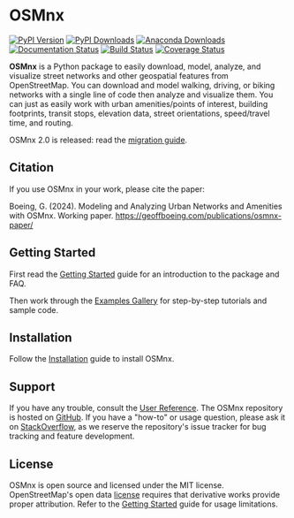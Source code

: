 # OSMnx

[![PyPI Version](https://badge.fury.io/py/osmnx.svg)](https://pypi.org/project/osmnx/)
[![PyPI Downloads](https://static.pepy.tech/personalized-badge/osmnx?period=total&units=international_system&left_color=grey&right_color=brightgreen&left_text=downloads)](https://pepy.tech/project/osmnx)
[![Anaconda Downloads](https://anaconda.org/conda-forge/osmnx/badges/downloads.svg)](https://anaconda.org/conda-forge/osmnx)
[![Documentation Status](https://readthedocs.org/projects/osmnx/badge/?version=latest)](https://osmnx.readthedocs.io/)
[![Build Status](https://github.com/gboeing/osmnx/actions/workflows/ci.yml/badge.svg?branch=main)](https://github.com/gboeing/osmnx/actions/workflows/ci.yml)
[![Coverage Status](https://codecov.io/gh/gboeing/osmnx/branch/main/graph/badge.svg)](https://codecov.io/gh/gboeing/osmnx)

**OSMnx** is a Python package to easily download, model, analyze, and visualize street networks and other geospatial features from OpenStreetMap. You can download and model walking, driving, or biking networks with a single line of code then analyze and visualize them. You can just as easily work with urban amenities/points of interest, building footprints, transit stops, elevation data, street orientations, speed/travel time, and routing.

OSMnx 2.0 is released: read the [migration guide](https://github.com/gboeing/osmnx/issues/1123).

## Citation

If you use OSMnx in your work, please cite the paper:

Boeing, G. (2024). Modeling and Analyzing Urban Networks and Amenities with OSMnx. Working paper. <https://geoffboeing.com/publications/osmnx-paper/>

## Getting Started

First read the [Getting Started](https://osmnx.readthedocs.io/en/stable/getting-started.html) guide for an introduction to the package and FAQ.

Then work through the [Examples Gallery](https://github.com/gboeing/osmnx-examples) for step-by-step tutorials and sample code.

## Installation

Follow the [Installation](https://osmnx.readthedocs.io/en/stable/installation.html) guide to install OSMnx.

## Support

If you have any trouble, consult the [User Reference](https://osmnx.readthedocs.io/en/stable/user-reference.html). The OSMnx repository is hosted on [GitHub](https://github.com/gboeing/osmnx). If you have a "how-to" or usage question, please ask it on [StackOverflow](https://stackoverflow.com/search?q=osmnx), as we reserve the repository's issue tracker for bug tracking and feature development.

## License

OSMnx is open source and licensed under the MIT license. OpenStreetMap's open data [license](https://www.openstreetmap.org/copyright/) requires that derivative works provide proper attribution. Refer to the [Getting Started](https://osmnx.readthedocs.io/en/stable/getting-started.html) guide for usage limitations.
